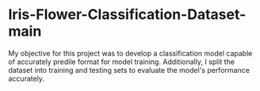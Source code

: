 # Iris-Flower-Classification-Dataset-main
 My objective for this project was to develop a classification model capable of accurately predile format for model training. Additionally, I split the dataset into training and testing sets to evaluate the model's performance accurately.
